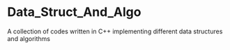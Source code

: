 # Data_Struct_And_Algo
A collection of codes written in C++ implementing different data structures and algorithms
